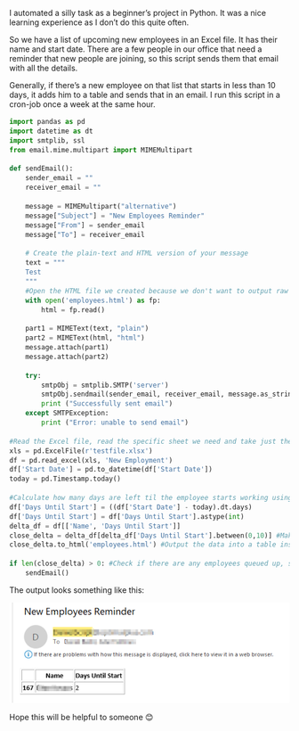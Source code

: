I automated a silly task as a beginner’s project in Python. It was a nice learning experience as I don’t do this quite often.

So we have a list of upcoming new employees in an Excel file. It has their name and start date. There are a few people in our office that need a reminder that new people are joining, so this script sends them that email with all the details.

Generally, if there’s a new employee on that list that starts in less than 10 days, it adds him to a table and sends that in an email. I run this script in a cron-job once a week at the same hour.

```python
import pandas as pd
import datetime as dt
import smtplib, ssl
from email.mime.multipart import MIMEMultipart
 
def sendEmail():
    sender_email = ""
    receiver_email = ""
 
    message = MIMEMultipart("alternative")
    message["Subject"] = "New Employees Reminder"
    message["From"] = sender_email
    message["To"] = receiver_email
 
    # Create the plain-text and HTML version of your message
    text = """
    Test
    """
    #Open the HTML file we created because we don't want to output raw HTML code. This adds the new employees table to the email.
    with open('employees.html') as fp:
        html = fp.read()
 
    part1 = MIMEText(text, "plain")
    part2 = MIMEText(html, "html")
    message.attach(part1)
    message.attach(part2)
 
    try:
        smtpObj = smtplib.SMTP('server')
        smtpObj.sendmail(sender_email, receiver_email, message.as_string())         
        print ("Successfully sent email")
    except SMTPException:
        print ("Error: unable to send email")
 
#Read the Excel file, read the specific sheet we need and take just the column we're interested in: Start Date
xls = pd.ExcelFile(r'testfile.xlsx')
df = pd.read_excel(xls, 'New Employment')
df['Start Date'] = pd.to_datetime(df['Start Date'])
today = pd.Timestamp.today()
 
#Calculate how many days are left til the employee starts working using Pandas. It's a delta from today's date and the date in the Excel file.
df['Days Until Start'] = ((df['Start Date'] - today).dt.days)
df['Days Until Start'] = df['Days Until Start'].astype(int)
delta_df = df[['Name', 'Days Until Start']]
close_delta = delta_df[delta_df['Days Until Start'].between(0,10)] #Make sure the employees delta is no bigger than 0 because that means he already started working and smaller than 10 (reasonable time to prepare for a new employee)
close_delta.to_html('employees.html') #Output the data into a table inside the HTML file which we will use for the "Send Email" function.
 
if len(close_delta) > 0: #Check if there are any employees queued up, so it won't send an email with an empty list in case there are no new employees soon.
    sendEmail()
```

The output looks something like this:

![](images/pandas.png)

Hope this will be helpful to someone 😊
